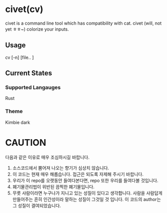# civet(cv)
civet is a command line tool which has compatibility with cat. civet (will, not yet ㅎㅎ~) colorize your inputs.

## Usage
cv [-n] [file.. ]

## Current States
###  Supported Langauges
Rust

### Theme
Kimbie dark

# CAUTION
다음과 같은 이유로 매우 조심하시길 바랍니다.

1. 소스코드에서 뿜어져 나오는 향기가 심상치 않습니다.
2. 이 코드는 현재 매우 해롭습니다. 접근은 되도록 자제해 주시기 바랍니다.
3. 우리가 이 repo를 오랫동안 들여다본다면, repo 또한 우리를 들여다볼 것입니다.
4. 폐기물관리법이 위반된 끔찍한 폐기물입니다.
5. 무릇 사람이라면 누구나가 지니고 있는 성질이 있다고 생각합니다. 사람을 사람답게 만들어주는 흔히 인간성이라 말하는 성질이 그것일 것 입니다. 이 코드의 author는 그 성질이 결여되었습니다.
 
